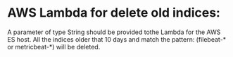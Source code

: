 # AWS Lambda for delete old indices:

  A parameter of type String should be provided tothe Lambda for the AWS ES host. 
All the indices older that 10 days and match the pattern: (filebeat-* or metricbeat-*) will be deleted.